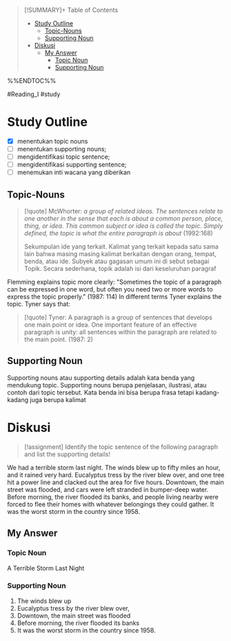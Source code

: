
>[!SUMMARY]+ Table of Contents
>- [Study Outline](Sesi%204%20Reading%20for%20the%20Gist.md#Study%20Outline)
>    - [Topic-Nouns](Sesi%204%20Reading%20for%20the%20Gist.md#Topic-Nouns)
>    - [Supporting Noun](Sesi%204%20Reading%20for%20the%20Gist.md#Supporting%20Noun)
>- [Diskusi](Sesi%204%20Reading%20for%20the%20Gist.md#Diskusi)
>    - [My Answer](Sesi%204%20Reading%20for%20the%20Gist.md#My%20Answer)
>        - [Topic Noun](Sesi%204%20Reading%20for%20the%20Gist.md#Topic%20Noun)
>        - [Supporting Noun](Sesi%204%20Reading%20for%20the%20Gist.md#Supporting%20Noun)

%%ENDTOC%%

#Reading_I #study 

# Study Outline
- [x] menentukan topic nouns
- [ ] menentukan supporting nouns;
- [ ] mengidentifikasi topic sentence;
- [ ] mengidentifikasi supporting sentence;
- [ ] menemukan inti wacana yang diberikan

## Topic-Nouns

> [!quote] McWhorter:
> *a group of related ideas. The sentences relate to one another in the sense that each is about a common person, place, thing, or idea. This common subject or idea is called the topic. Simply defined, the topic is what the entire paragraph is about* (1992:168)
> 
> Sekumpulan ide yang terkait.  Kalimat yang terkait kepada satu sama lain bahwa masing masing kalimat berkaitan dengan orang, tempat, benda, atau ide. Subyek atau gagasan umum ini di sebut sebagai Topik. Secara sederhana, topik adalah isi dari keseluruhan paragraf

Flemming explains topic more clearly: "Sometimes the topic of a paragraph can be expressed in one word, but often you need two or more words to express the topic properly." (1987: 114) In different terms Tyner explains the topic. Tyner says that:

> [!quote] Tyner:
> A paragraph is a group of sentences that develops one main point or idea. One important feature of an effective paragraph is unity: all sentences within the paragraph are related to the main point. (1987: 2)


## Supporting Noun
Supporting nouns atau supporting details adalah kata benda yang mendukung topic. Supporting nouns berupa penjelasan, ilustrasi, atau contoh dari topic tersebut. Kata benda ini bisa berupa frasa tetapi kadang-kadang juga berupa kalimat

# Diskusi
>[!assignment]
Identify the topic sentence of the following paragraph and list the supporting details!

We had a terrible storm last night. The winds blew up to fifty miles an hour, and it rained very hard. Eucalyptus tress by the river blew over, and one tree hit a power line and clacked out the area for five hours. Downtown, the main street was flooded, and cars were left stranded in bumper-deep water. Before morning, the river flooded its banks, and people living nearby were forced to flee their homes with whatever belongings they could gather. It was the worst storm in the country since 1958.

## My Answer
### Topic Noun
A Terrible Storm Last Night

### Supporting Noun
1. The winds blew up
2. Eucalyptus tress by the river blew over, 
3. Downtown, the main street was flooded
4. Before morning, the river flooded its banks
5. It was the worst storm in the country since 1958.